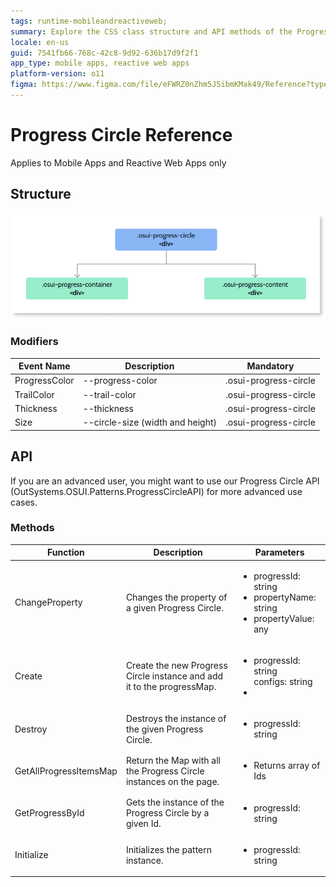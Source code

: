 ```yaml
---
tags: runtime-mobileandreactiveweb;  
summary: Explore the CSS class structure and API methods of the Progress Circle UI Pattern in OutSystems 11 (O11) for advanced customization and control.
locale: en-us
guid: 7541fb66-768c-42c8-9d92-636b17d9f2f1
app_type: mobile apps, reactive web apps
platform-version: o11
figma: https://www.figma.com/file/eFWRZ0nZhm5J5ibmKMak49/Reference?type=design&node-id=2863%3A282&mode=design&t=Cx8ecjAITJrQMvRn-1
---
```


# Progress Circle Reference
 
<div class="info" markdown="1">

Applies to Mobile Apps and Reactive Web Apps only

</div>

## Structure

![Diagram illustrating the CSS class structure for the Progress Circle UI Pattern](images/progress-classes-diag.png "Progress Circle CSS Classes Diagram")

### Modifiers

|Event Name|Description|Mandatory| 
|---|---|---|  
|ProgressColor|--progress-color|.osui-progress-circle|  
|TrailColor|--trail-color|.osui-progress-circle|  
|Thickness|--thickness|.osui-progress-circle|  
|Size|--circle-size (width and height)|.osui-progress-circle|  

## API

If you are an advanced user, you might want to use our Progress Circle API (OutSystems.OSUI.Patterns.ProgressCircleAPI) for more advanced use cases. 

### Methods

|Function|Description|Parameters| 
|---|---|---|  
|ChangeProperty|Changes the property of a given Progress Circle.|<ul><li>progressId: string</li><li>propertyName: string</li><li>propertyValue: any</li></ul>|  
|Create|Create the new Progress Circle instance and add it to the progressMap.|<ul><li>progressId: string</li>configs: string<li></li></ul>|  
|Destroy|Destroys the instance of the given Progress Circle.|<ul><li>progressId: string</li></ul>|  
|GetAllProgressItemsMap|Return the Map with all the Progress Circle instances on the page.|<ul><li>Returns array of Ids</li></ul>|  
|GetProgressById|Gets the instance of the Progress Circle by a given Id.|<ul><li>progressId: string</li></ul>|  
|Initialize|Initializes the pattern instance.|<ul><li>progressId: string</li></ul>|  
 

